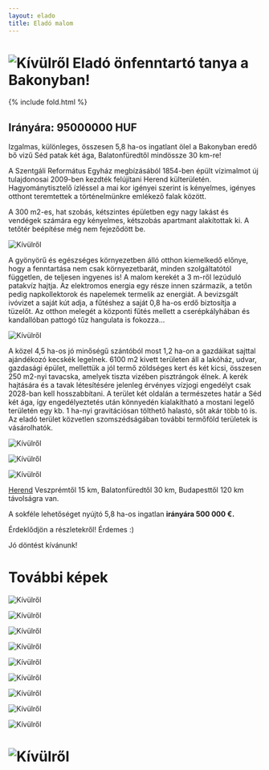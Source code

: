 ```yaml
---
layout: elado
title: Eladó malom
---
```


# ![Kívülről](http://i.imgur.com/HSakLid.jpg) Eladó önfenntartó tanya a Bakonyban!

{% include fold.html %}

## Irányára: 95000000 HUF

Izgalmas, különleges, összesen 5,8 ha-os ingatlant ölel a Bakonyban eredő bő vizű Séd patak két ága, Balatonfüredtől mindössze 30 km-re!

A Szentgáli Református Egyház megbízásából 1854-ben épült vízimalmot új tulajdonosai 2009-ben kezdték felújítani Herend külterületén. Hagyománytisztelő ízléssel a mai kor igényei szerint is kényelmes, igényes otthont teremtettek a történelmünkre emlékező falak között. 

A 300 m2-es, hat szobás, kétszintes épületben egy nagy lakást és vendégek számára egy kényelmes, kétszobás apartmant alakítottak ki. A tetőtér beépítése még nem fejeződött be.

![Kívülről](http://i.imgur.com/JjwSV0l.jpg)

A gyönyörű és egészséges környezetben álló otthon kiemelkedő előnye, hogy a fenntartása nem csak környezetbarát, minden szolgáltatótól független, de teljesen ingyenes is! A malom kerekét a 3 m-ről lezúduló patakvíz hajtja. Az elektromos energia egy része innen származik, a tetőn pedig napkollektorok és napelemek termelik az energiát. A bevizsgált ivóvizet a saját kút adja, a fűtéshez a saját 0,8 ha-os erdő biztosítja a tüzelőt. Az otthon melegét a központi fűtés mellett a cserépkályhában és kandallóban pattogó tűz hangulata is fokozza…

![Kívülről](http://i.imgur.com/amgPlmg.jpg)

A közel 4,5 ha-os jó minőségű szántóból most 1,2 ha-on a gazdáikat sajttal ajándékozó kecskék legelnek. 6100 m2 kivett területen áll a lakóház, udvar, gazdasági épület, mellettük a jól termő zöldséges kert és két kicsi, összesen 250 m2-nyi tavacska, amelyek tiszta vizében pisztrángok élnek. A kerék hajtására és a tavak létesítésére jelenleg érvényes vízjogi engedélyt csak 2028-ban kell hosszabbítani. 
A terület két oldalán a természetes határ a Séd két ága, így engedélyeztetés után könnyedén kialakítható a mostani legelő területén egy kb. 1 ha-nyi gravitációsan tölthető halastó, sőt akár több tó is.
Az eladó terület közvetlen szomszédságában további termőföld területek is vásárolhatók.

![Kívülről](http://i.imgur.com/Nae804W.jpg)

![Kívülről](http://i.imgur.com/96RdIM1.jpg)

![Kívülről](http://i.imgur.com/iVekA8C.jpg)

[Herend](http://hu.wikipedia.org/wiki/Herend) Veszprémtől 15 km, Balatonfüredtől 30 km, Budapesttől 120 km távolságra van.

A sokféle lehetőséget nyújtó 5,8 ha-os ingatlan **irányára 500 000 €.**

Érdeklődjön a részletekről! Érdemes :)

Jó döntést kívánunk!

# További képek

![Kívülről](http://i.imgur.com/cHwgdIm.jpg)

![Kívülről](http://i.imgur.com/YhI4eTS.jpg)

![Kívülről](http://i.imgur.com/NBloOsX.jpg)

![Kívülről](http://i.imgur.com/pwnwLmS.jpg)

![Kívülről](http://i.imgur.com/bIz4DC5.jpg)

![Kívülről](http://i.imgur.com/7nJY3Vg.jpg)

![Kívülről](http://i.imgur.com/8PldK8Q.jpg)

![Kívülről](http://i.imgur.com/PGn81UA.jpg)

![Kívülről](http://i.imgur.com/GBVGLUi.jpg)

# ![Kívülről](http://i.imgur.com/lvGf4Vr.jpg)

